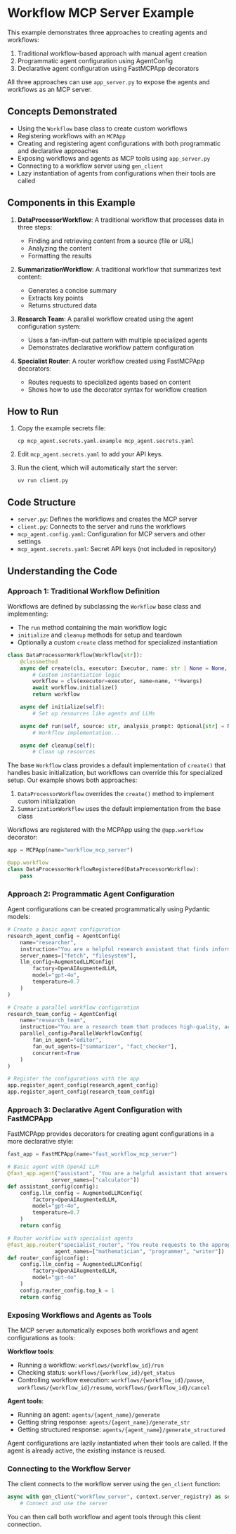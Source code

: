 # Workflow MCP Server Example

This example demonstrates three approaches to creating agents and workflows:

1. Traditional workflow-based approach with manual agent creation
2. Programmatic agent configuration using AgentConfig
3. Declarative agent configuration using FastMCPApp decorators

All three approaches can use `app_server.py` to expose the agents and workflows as an MCP server.

## Concepts Demonstrated

- Using the `Workflow` base class to create custom workflows
- Registering workflows with an `MCPApp`
- Creating and registering agent configurations with both programmatic and declarative approaches
- Exposing workflows and agents as MCP tools using `app_server.py`
- Connecting to a workflow server using `gen_client`
- Lazy instantiation of agents from configurations when their tools are called

## Components in this Example

1. **DataProcessorWorkflow**: A traditional workflow that processes data in three steps:

   - Finding and retrieving content from a source (file or URL)
   - Analyzing the content
   - Formatting the results

2. **SummarizationWorkflow**: A traditional workflow that summarizes text content:

   - Generates a concise summary
   - Extracts key points
   - Returns structured data

3. **Research Team**: A parallel workflow created using the agent configuration system:

   - Uses a fan-in/fan-out pattern with multiple specialized agents
   - Demonstrates declarative workflow pattern configuration

4. **Specialist Router**: A router workflow created using FastMCPApp decorators:
   - Routes requests to specialized agents based on content
   - Shows how to use the decorator syntax for workflow creation

## How to Run

1. Copy the example secrets file:

   ```
   cp mcp_agent.secrets.yaml.example mcp_agent.secrets.yaml
   ```

2. Edit `mcp_agent.secrets.yaml` to add your API keys.

3. Run the client, which will automatically start the server:
   ```
   uv run client.py
   ```

## Code Structure

- `server.py`: Defines the workflows and creates the MCP server
- `client.py`: Connects to the server and runs the workflows
- `mcp_agent.config.yaml`: Configuration for MCP servers and other settings
- `mcp_agent.secrets.yaml`: Secret API keys (not included in repository)

## Understanding the Code

### Approach 1: Traditional Workflow Definition

Workflows are defined by subclassing the `Workflow` base class and implementing:

- The `run` method containing the main workflow logic
- `initialize` and `cleanup` methods for setup and teardown
- Optionally a custom `create` class method for specialized instantiation

```python
class DataProcessorWorkflow(Workflow[str]):
    @classmethod
    async def create(cls, executor: Executor, name: str | None = None, **kwargs: Any) -> "DataProcessorWorkflow":
        # Custom instantiation logic
        workflow = cls(executor=executor, name=name, **kwargs)
        await workflow.initialize()
        return workflow

    async def initialize(self):
        # Set up resources like agents and LLMs

    async def run(self, source: str, analysis_prompt: Optional[str] = None, output_format: Optional[str] = None) -> WorkflowResult[str]:
        # Workflow implementation...

    async def cleanup(self):
        # Clean up resources
```

The base `Workflow` class provides a default implementation of `create()` that handles basic initialization, but workflows can override this for specialized setup. Our example shows both approaches:

1. `DataProcessorWorkflow` overrides the `create()` method to implement custom initialization
2. `SummarizationWorkflow` uses the default implementation from the base class

Workflows are registered with the MCPApp using the `@app.workflow` decorator:

```python
app = MCPApp(name="workflow_mcp_server")

@app.workflow
class DataProcessorWorkflowRegistered(DataProcessorWorkflow):
    pass
```

### Approach 2: Programmatic Agent Configuration

Agent configurations can be created programmatically using Pydantic models:

```python
# Create a basic agent configuration
research_agent_config = AgentConfig(
    name="researcher",
    instruction="You are a helpful research assistant that finds information and presents it clearly.",
    server_names=["fetch", "filesystem"],
    llm_config=AugmentedLLMConfig(
        factory=OpenAIAugmentedLLM,
        model="gpt-4o",
        temperature=0.7
    )
)

# Create a parallel workflow configuration
research_team_config = AgentConfig(
    name="research_team",
    instruction="You are a research team that produces high-quality, accurate content.",
    parallel_config=ParallelWorkflowConfig(
        fan_in_agent="editor",
        fan_out_agents=["summarizer", "fact_checker"],
        concurrent=True
    )
)

# Register the configurations with the app
app.register_agent_config(research_agent_config)
app.register_agent_config(research_team_config)
```

### Approach 3: Declarative Agent Configuration with FastMCPApp

FastMCPApp provides decorators for creating agent configurations in a more declarative style:

```python
fast_app = FastMCPApp(name="fast_workflow_mcp_server")

# Basic agent with OpenAI LLM
@fast_app.agent("assistant", "You are a helpful assistant that answers questions concisely.",
              server_names=["calculator"])
def assistant_config(config):
    config.llm_config = AugmentedLLMConfig(
        factory=OpenAIAugmentedLLM,
        model="gpt-4o",
        temperature=0.7
    )
    return config

# Router workflow with specialist agents
@fast_app.router("specialist_router", "You route requests to the appropriate specialist.",
               agent_names=["mathematician", "programmer", "writer"])
def router_config(config):
    config.llm_config = AugmentedLLMConfig(
        factory=OpenAIAugmentedLLM,
        model="gpt-4o"
    )
    config.router_config.top_k = 1
    return config
```

### Exposing Workflows and Agents as Tools

The MCP server automatically exposes both workflows and agent configurations as tools:

**Workflow tools**:

- Running a workflow: `workflows/{workflow_id}/run`
- Checking status: `workflows/{workflow_id}/get_status`
- Controlling workflow execution: `workflows/{workflow_id}/pause`, `workflows/{workflow_id}/resume`, `workflows/{workflow_id}/cancel`

**Agent tools**:

- Running an agent: `agents/{agent_name}/generate`
- Getting string response: `agents/{agent_name}/generate_str`
- Getting structured response: `agents/{agent_name}/generate_structured`

Agent configurations are lazily instantiated when their tools are called. If the agent is already active, the existing instance is reused.

### Connecting to the Workflow Server

The client connects to the workflow server using the `gen_client` function:

```python
async with gen_client("workflow_server", context.server_registry) as server:
    # Connect and use the server
```

You can then call both workflow and agent tools through this client connection.
